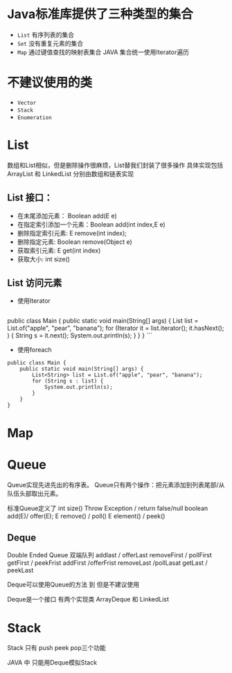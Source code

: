 # Java标准库提供了三种类型的集合
- ``List`` 有序列表的集合
- ``Set`` 没有重复元素的集合
- ``Map`` 通过键值查找的映射表集合
    JAVA 集合统一使用Iterator遍历
# 不建议使用的类
- ``Vector``
- ``Stack``
- ``Enumeration``
  
# List
数组和List相似，但是删除操作很麻烦，List替我们封装了很多操作
具体实现包括ArrayList 和 LinkedList 分别由数组和链表实现
## List<E> 接口：
-   在末尾添加元素： Boolean add(E e)
-   在指定索引添加一个元素：Boolean add(int index,E e)
-   删除指定索引元素: E remove(int index);
-   删除指定元素: Boolean remove(Object e)
-   获取索引元素: E get(int index)
-   获取大小: int size()
## List 访问元素 
- 使用Iterator
    ```
public class Main {
    public static void main(String[] args) {
        List<String> list = List.of("apple", "pear", "banana");
        for (Iterator<String> it = list.iterator(); it.hasNext(); ) {
            String s = it.next();
            System.out.println(s);
        }
    }
}
    ```
-   使用foreach
```
public class Main {
    public static void main(String[] args) {
        List<String> list = List.of("apple", "pear", "banana");
        for (String s : list) {
            System.out.println(s);
        }
    }
}
```
# Map

# Queue
Queue实现先进先出的有序表。
Queue只有两个操作：把元素添加到列表尾部/从队伍头部取出元素。

标准Queue定义了 
int size()
Throw Exception / return false/null
boolean add(E)/ offer(E);
E remove() / poll()
E element() / peek()
## Deque
Double Ended Queue 双端队列
addlast / offerLast
removeFirst / pollFirst
getFirst / peekFrist
addFirst /offerFrist
removeLast /pollLasat
getLast / peekLast

Deque可以使用Queue的方法 到 但是不建议使用

Deque是一个接口 有两个实现类 ArrayDeque 和 LinkedList

# Stack
Stack 只有 push peek pop三个功能

JAVA 中 只能用Deque模拟Stack
